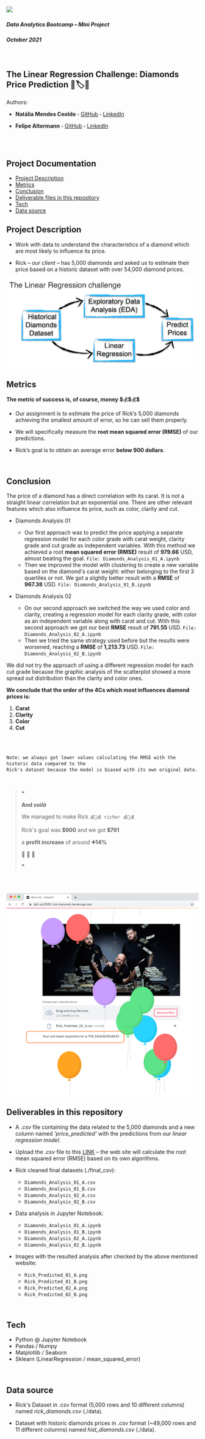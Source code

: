 <img src="https://bit.ly/2VnXWr2" width="60">

##### *Data Analytics Bootcamp* – Mini Project
##### October 2021

<br>

## The Linear Regression Challenge: Diamonds Price Prediction 💎🏷🤑

Authors:

* **Natália Mendes Ceoldo** ▫︎ [GitHub](https://github.com/natmceoldo) ▫︎ [LinkedIn](https://www.linkedin.com/in/natmceoldo/)

* **Felipe Altermann** ▫︎ [GitHub](https://github.com/fealt) ▫︎ [LinkedIn](https://www.linkedin.com/in/felipealtermann/)

<br>

<br>

## Project Documentation
- [Project Description](#project-description)
- [Metrics](#metrics)
- [Conclusion](#conclusion)
- [Deliverable files in this repository](#deliverables)
- [Tech](#tech)
- [Data source](#data_source)


<a name="project-description"></a>

## Project Description

* Work with data to understand the characteristics of a diamond which are most likely to influence its price.

* Rick – *our client* – has 5,000 diamonds and asked us to estimate their price based on a historic dataset with over 54,000 diamond prices.

![img](./images/challenge_objectives.png)

<a name="metrics"></a>

## Metrics

**The metric of success is, of course, money** 💲💰💲💰💲

* Our assignment is to estimate the price of Rick’s 5,000 diamonds achieving the smallest amount of error, so he can sell them properly.

* We will specifically measure the **root mean squared error (RMSE)** of our predictions.

* Rick’s goal is to obtain an average error **below 900 dollars**.

<br>


<a name="conclusion"></a>

## Conclusion

The price of a diamond has a direct correlation with its carat. It is not a straight linear correlation but an exponential one. There are other relevant features which also influence its price, such as color, clarity and cut.

* Diamonds Analysis 01
   - Our first approach was to predict the price applying a separate regression model for each color grade with carat weight, clarity grade and cut grade as independent variables. With this method we achieved a root **mean squared error (RMSE)** result of **979.66** USD, almost beating the goal. `File: Diamonds_Analysis_01_A.ipynb`
   - Then we improved the model with clustering to create a new variable based on the diamond's carat weight: either belonging to the first 3 quartiles or not. We got a slightly better result with a **RMSE** of **967.38** USD. `File: Diamonds_Analysis_01_B.ipynb`

* Diamonds Analysis 02
   - On our second approach we switched the way we used color and clarity, creating a regression model for each clarity grade, with color as an independent variable along with carat and cut. With this second approach we got our best **RMSE** result of **791.55** USD. `File: Diamonds_Analysis_02_A.ipynb`
   - Then we tried the same strategy used before but the results were worsened, reaching a **RMSE** of **1,213.73** USD. `File: Diamonds_Analysis_02_B.ipynb`

We did not try the approach of using a different regression model for each cut grade because the graphic analysis of the scatterplot showed a more spread out distribution than the clarity and color ones.

**We conclude that the order of the 4Cs which most influences diamond prices is:**
   1. **Carat**
   2. **Clarity**
   3. **Color**
   4. **Cut**

<br>

```

Note: we always got lower values calculating the RMSE with the historic data compared to the
Rick's dataset because the model is biased with its own original data.

```

<br>

> ❝
> 
> **And *voilà***
>
> We managed to make Rick ` 💰💎💰 richer 💰💎💰 `
>
> Rick's goal was 💲**900** and we got 💲**791**
>
> a **profit increase** of around **➕14%**
>
> 🥳 🥂 🍾
>
> ❞

<br>

<br>

![img](./images/Rick_Predicted_02_A.png)


<a name="deliverables"></a>

## Deliverables in this repository

* A *.csv* file containing the data related to the 5,000 diamonds and a new column named *'price_predicted'* with the predictions from our *linear regression model*.
* Upload the *.csv* file to this [LINK](https://daft-oct2020-rick-diamonds.herokuapp.com/) – the web site will calculate the root mean squared error (RMSE) based on its own algorithms.

* Rick cleaned final datasets (./final_csv):
   - `Diamonds_Analysis_01_A.csv`
   - `Diamonds_Analysis_01_B.csv`
   - `Diamonds_Analysis_02_A.csv`
   - `Diamonds_Analysis_02_B.csv`

* Data analysis in Jupyter Notebook:
   - `Diamonds_Analysis_01_A.ipynb`
   - `Diamonds_Analysis_01_B.ipynb`
   - `Diamonds_Analysis_02_A.ipynb`
   - `Diamonds_Analysis_02_B.ipynb`

* Images with the resulted analysis after checked by the above mentioned website:
   - `Rick_Predicted_01_A.png`
   - `Rick_Predicted_01_B.png`
   - `Rick_Predicted_02_A.png`
   - `Rick_Predicted_02_B.png`

<br>


<a name="tech"></a>

## Tech

   - Python @ Jupyter Notebook
   - Pandas / Numpy
   - Matplotlib / Seaborn
   - Sklearn (LinearRegression / mean_squared_error)

<br>


<a name="data_source"></a>

## Data source

  - Rick's Dataset in .csv format (5,000 rows and 10 different columns) named *rick_diamonds.csv* (./data). 

  - Dataset with historic diamonds prices in .csv format (~49,000 rows and 11 different columns) named *hist_diamonds.csv* (./data).

<br>

<br>
